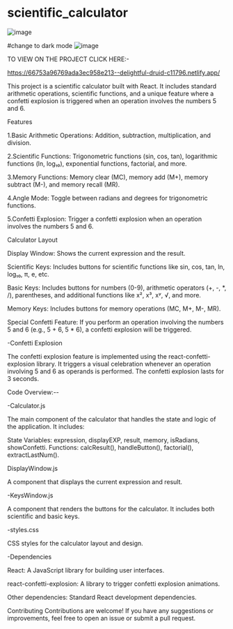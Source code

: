 # scientific_calculator
![image](https://github.com/rastogi20/scientific_calculator/assets/149312261/2ab70772-3628-4e65-a959-389ed701ff52)

#change to dark mode 
![image](https://github.com/rastogi20/scientific_calculator/assets/149312261/51698dea-e781-4a76-b4b0-9a093b91e771)

TO VIEW ON THE PROJECT CLICK HERE:-

https://66753a96769ada3ec958e213--delightful-druid-c11796.netlify.app/

This project is a scientific calculator built with React. It includes standard arithmetic operations, scientific functions, and a unique feature where a confetti explosion is triggered when an operation involves the numbers 5 and 6.

Features

1.Basic Arithmetic Operations: Addition, subtraction, multiplication, and division.

2.Scientific Functions: Trigonometric functions (sin, cos, tan), logarithmic functions (ln, log₁₀), exponential functions, factorial, and more.

3.Memory Functions: Memory clear (MC), memory add (M+), memory subtract (M-), and memory recall (MR).

4.Angle Mode: Toggle between radians and degrees for trigonometric functions.

5.Confetti Explosion: Trigger a confetti explosion when an operation involves the numbers 5 and 6.


Calculator Layout

Display Window: Shows the current expression and the result.

Scientific Keys: Includes buttons for scientific functions like sin, cos, tan, ln, log₁₀, π, e, etc.

Basic Keys: Includes buttons for numbers (0-9), arithmetic operators (+, -, *, /), parentheses, and additional functions like x², x³, xʸ, √, and more.

Memory Keys: Includes buttons for memory operations (MC, M+, M-, MR).

Special Confetti Feature: If you perform an operation involving the numbers 5 and 6 (e.g., 5 + 6, 5 * 6), a confetti explosion will be triggered.


-Confetti Explosion

The confetti explosion feature is implemented using the react-confetti-explosion library. It triggers a visual celebration whenever an operation involving 5 and 6 as operands is performed. The confetti explosion lasts for 3 seconds.


 Code Overview:--
 
 -Calculator.js
 
The main component of the calculator that handles the state and logic of the application. It includes:

State Variables: expression, displayEXP, result, memory, isRadians, showConfetti.
Functions: calcResult(), handleButton(), factorial(), extractLastNum().

DisplayWindow.js

A component that displays the current expression and result.

-KeysWindow.js

A component that renders the buttons for the calculator. It includes both scientific and basic keys.

-styles.css

CSS styles for the calculator layout and design.

-Dependencies

React: A JavaScript library for building user interfaces.

react-confetti-explosion: A library to trigger confetti explosion animations.

Other dependencies: Standard React development dependencies.

Contributing
Contributions are welcome! If you have any suggestions or improvements, feel free to open an issue or submit a pull request.



